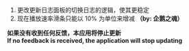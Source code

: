 ﻿1. 更改更新日志面板的切换日志的逻辑，使其更稳定    
2. 现在播放速率滑条只能以 10% 为单位来增减 **（by: 企鹅之魂）**    
    
**如果没有收到任何反馈，本应用将停止更新   
If no feedback is received, the application will stop updating**